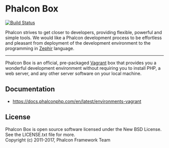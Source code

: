 # Phalcon Box

[![Build Status](https://travis-ci.org/phalcon/box.svg?branch=master)](https://travis-ci.org/phalcon/box)

Phalcon strives to get closer to developers, providing flexible, powerful and simple tools.
We would like a Phalcon development process to be effortless and pleasant from deployment of the development environment
to the programming in [Zephir](https://github.com/phalcon/zephir) language.

----------

Phalcon Box is an official, pre-packaged [Vagrant](http://vagrantup.com/) box that provides you a wonderful development
environment without requiring you to install PHP, a web server, and any other server software on your local machine.

## Documentation

* https://docs.phalconphp.com/en/latest/environments-vagrant

## License

Phalcon Box is open source software licensed under the New BSD License.
See the LICENSE.txt file for more. <br>
Copyright (c) 2011-2017, Phalcon Framework Team
